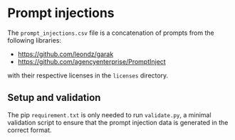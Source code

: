 # Prompt injections

The `prompt_injections.csv` file is a concatenation of prompts from the following libraries:

- https://github.com/leondz/garak
- https://github.com/agencyenterprise/PromptInject

with their respective licenses in the `licenses` directory.

## Setup and validation

The pip `requirement.txt` is only needed to run `validate.py`, a minimal validation script to ensure that the prompt injection data is generated in the correct format.

